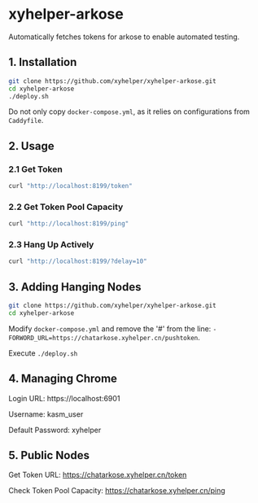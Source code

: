# xyhelper-arkose


Automatically fetches tokens for arkose to enable automated testing.

## 1. Installation
```bash
git clone https://github.com/xyhelper/xyhelper-arkose.git
cd xyhelper-arkose
./deploy.sh
```

Do not only copy `docker-compose.yml`, as it relies on configurations from `Caddyfile`.

## 2. Usage

### 2.1 Get Token
```bash
curl "http://localhost:8199/token"
```

### 2.2 Get Token Pool Capacity
```bash
curl "http://localhost:8199/ping"
```

### 2.3 Hang Up Actively
```bash
curl "http://localhost:8199/?delay=10"
```

## 3. Adding Hanging Nodes
```bash
git clone https://github.com/xyhelper/xyhelper-arkose.git
cd xyhelper-arkose
```

Modify `docker-compose.yml` and remove the '#' from the line: `- FORWORD_URL=https://chatarkose.xyhelper.cn/pushtoken`.

Execute `./deploy.sh`

## 4. Managing Chrome

Login URL: https://localhost:6901

Username: kasm_user

Default Password: xyhelper

## 5. Public Nodes

Get Token URL: https://chatarkose.xyhelper.cn/token

Check Token Pool Capacity: https://chatarkose.xyhelper.cn/ping
